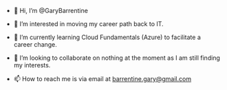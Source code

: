 - 👋 Hi, I’m @GaryBarrentine

- 👀 I’m interested in moving my career path back to IT. 

- 🌱 I’m currently learning Cloud Fundamentals (Azure) to facilitate a career change. 

- 💞️ I’m looking to collaborate on nothing at the moment as I am still finding my interests.

- 📫 How to reach me is via email at barrentine.gary@gmail.com
